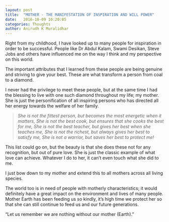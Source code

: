 ```yaml
---
layout: post
title:  "MOTHER - THE MANIFESTATION OF INSPIRATION AND WILL POWER"
date:   2016-10-09 10:20:05
categories: Thoughts
author: Anirudh K Muralidhar
---
```


Right from my childhood, I have looked up to many people for inspiration in order to be successful. People like Dr Abdul Kalam, Swami Desikan, Steve Jobs and others have influenced me on the way I think and my perspective on this world.

The important attributes that I learned from these people are being genuine and striving to give your best. These are what transform a person from coal to a diamond.

I never had the privilege to meet these people, but at the same time I had the blessing to live with one such diamond throughout my life; my mother. She is just the personification of all inspiring persons who has directed all her energy towards the welfare of her family.

>*She is not the fittest person, but becomes the most energetic when it matters,
>She is not the best cook, but ensures that she cooks the best for me,
>She is not the best teacher, but gives her best when she teaches me,
>She is not the richest, but always gives her best to satisfy me,
>She is not a warrior, but saves her best to protect me!*

This list could go on, but the beauty is that she does these not for any recognition, but out of pure love. She is just the classic example of what love can achieve. Whatever I do to her, it can’t even touch what she did to me. 

I just bow down to my mother and extend this to all mothers across all living species. 

The world too is in need of people with motherly characteristics; it would definitely have a great impact on the environment and lives of many people. Mother Earth has been feeding us so kindly, it’s high time we protect her so that she can still continue to feed us and our future generations.

“Let us remember we are nothing without our mother (Earth).”










